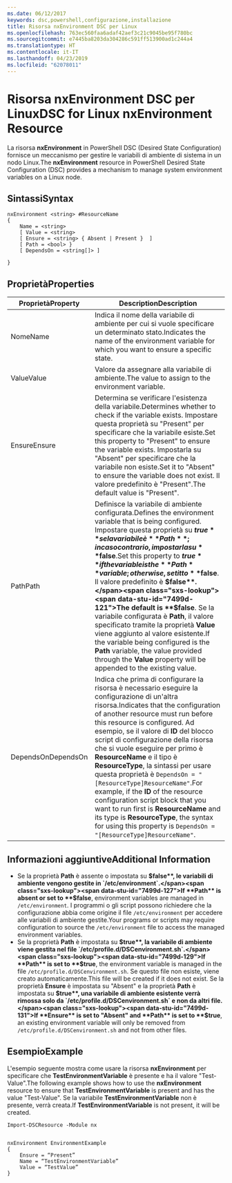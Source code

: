 ```yaml
---
ms.date: 06/12/2017
keywords: dsc,powershell,configurazione,installazione
title: Risorsa nxEnvironment DSC per Linux
ms.openlocfilehash: 763ec560faa6adaf42aef3c21c9045be95f780bc
ms.sourcegitcommit: e7445ba8203da304286c591ff513900ad1c244a4
ms.translationtype: HT
ms.contentlocale: it-IT
ms.lasthandoff: 04/23/2019
ms.locfileid: "62078011"
---
```

# <a name="dsc-for-linux-nxenvironment-resource"></a><span data-ttu-id="7499d-103">Risorsa nxEnvironment DSC per Linux</span><span class="sxs-lookup"><span data-stu-id="7499d-103">DSC for Linux nxEnvironment Resource</span></span>

<span data-ttu-id="7499d-104">La risorsa **nxEnvironment** in PowerShell DSC (Desired State Configuration) fornisce un meccanismo per gestire le variabili di ambiente di sistema in un nodo Linux.</span><span class="sxs-lookup"><span data-stu-id="7499d-104">The **nxEnvironment** resource in PowerShell Desired State Configuration (DSC) provides a mechanism to manage system environment variables on a Linux node.</span></span>

## <a name="syntax"></a><span data-ttu-id="7499d-105">Sintassi</span><span class="sxs-lookup"><span data-stu-id="7499d-105">Syntax</span></span>

```
nxEnvironment <string> #ResourceName
{
    Name = <string>
    [ Value = <string>
    [ Ensure = <string> { Absent | Present }  ]
    [ Path = <bool> }
    [ DependsOn = <string[]> ]

}
```

## <a name="properties"></a><span data-ttu-id="7499d-106">Proprietà</span><span class="sxs-lookup"><span data-stu-id="7499d-106">Properties</span></span>

|  <span data-ttu-id="7499d-107">Proprietà</span><span class="sxs-lookup"><span data-stu-id="7499d-107">Property</span></span> |  <span data-ttu-id="7499d-108">Description</span><span class="sxs-lookup"><span data-stu-id="7499d-108">Description</span></span> |
|---|---|
| <span data-ttu-id="7499d-109">Nome</span><span class="sxs-lookup"><span data-stu-id="7499d-109">Name</span></span>| <span data-ttu-id="7499d-110">Indica il nome della variabile di ambiente per cui si vuole specificare un determinato stato.</span><span class="sxs-lookup"><span data-stu-id="7499d-110">Indicates the name of the environment variable for which you want to ensure a specific state.</span></span>|
| <span data-ttu-id="7499d-111">Value</span><span class="sxs-lookup"><span data-stu-id="7499d-111">Value</span></span>| <span data-ttu-id="7499d-112">Valore da assegnare alla variabile di ambiente.</span><span class="sxs-lookup"><span data-stu-id="7499d-112">The value to assign to the environment variable.</span></span>|
| <span data-ttu-id="7499d-113">Ensure</span><span class="sxs-lookup"><span data-stu-id="7499d-113">Ensure</span></span>| <span data-ttu-id="7499d-114">Determina se verificare l'esistenza della variabile.</span><span class="sxs-lookup"><span data-stu-id="7499d-114">Determines whether to check if the variable exists.</span></span> <span data-ttu-id="7499d-115">Impostare questa proprietà su "Present" per specificare che la variabile esiste.</span><span class="sxs-lookup"><span data-stu-id="7499d-115">Set this property to "Present" to ensure the variable exists.</span></span> <span data-ttu-id="7499d-116">Impostarla su "Absent" per specificare che la variabile non esiste.</span><span class="sxs-lookup"><span data-stu-id="7499d-116">Set it to "Absent" to ensure the variable does not exist.</span></span> <span data-ttu-id="7499d-117">Il valore predefinito è "Present".</span><span class="sxs-lookup"><span data-stu-id="7499d-117">The default value is "Present".</span></span>|
| <span data-ttu-id="7499d-118">Path</span><span class="sxs-lookup"><span data-stu-id="7499d-118">Path</span></span>| <span data-ttu-id="7499d-119">Definisce la variabile di ambiente configurata.</span><span class="sxs-lookup"><span data-stu-id="7499d-119">Defines the environment variable that is being configured.</span></span> <span data-ttu-id="7499d-120">Impostare questa proprietà su **$true** se la variabile è **Path**; in caso contrario, impostarla su **$false**.</span><span class="sxs-lookup"><span data-stu-id="7499d-120">Set this property to **$true** if the variable is the **Path** variable; otherwise, set it to **$false**.</span></span> <span data-ttu-id="7499d-121">Il valore predefinito è **$false**.</span><span class="sxs-lookup"><span data-stu-id="7499d-121">The default is **$false**.</span></span> <span data-ttu-id="7499d-122">Se la variabile configurata è **Path**, il valore specificato tramite la proprietà **Value** viene aggiunto al valore esistente.</span><span class="sxs-lookup"><span data-stu-id="7499d-122">If the variable being configured is the **Path** variable, the value provided through the **Value** property will be appended to the existing value.</span></span>|
| <span data-ttu-id="7499d-123">DependsOn</span><span class="sxs-lookup"><span data-stu-id="7499d-123">DependsOn</span></span> | <span data-ttu-id="7499d-124">Indica che prima di configurare la risorsa è necessario eseguire la configurazione di un'altra risorsa.</span><span class="sxs-lookup"><span data-stu-id="7499d-124">Indicates that the configuration of another resource must run before this resource is configured.</span></span> <span data-ttu-id="7499d-125">Ad esempio, se il valore di **ID** del blocco script di configurazione della risorsa che si vuole eseguire per primo è **ResourceName** e il tipo è **ResourceType**, la sintassi per usare questa proprietà è `DependsOn = "[ResourceType]ResourceName"`.</span><span class="sxs-lookup"><span data-stu-id="7499d-125">For example, if the **ID** of the resource configuration script block that you want to run first is **ResourceName** and its type is **ResourceType**, the syntax for using this property is `DependsOn = "[ResourceType]ResourceName"`.</span></span>|

## <a name="additional-information"></a><span data-ttu-id="7499d-126">Informazioni aggiuntive</span><span class="sxs-lookup"><span data-stu-id="7499d-126">Additional Information</span></span>

* <span data-ttu-id="7499d-127">Se la proprietà **Path** è assente o impostata su **$false**, le variabili di ambiente vengono gestite in `/etc/environment`.</span><span class="sxs-lookup"><span data-stu-id="7499d-127">If **Path** is absent or set to **$false**, environment variables are managed in `/etc/environment`.</span></span> <span data-ttu-id="7499d-128">I programmi o gli script possono richiedere che la configurazione abbia come origine il file `/etc/environment` per accedere alle variabili di ambiente gestite.</span><span class="sxs-lookup"><span data-stu-id="7499d-128">Your programs or scripts may require configuration to source the `/etc/environment` file to access the managed environment variables.</span></span>
* <span data-ttu-id="7499d-129">Se la proprietà **Path** è impostata su **$true**, la variabile di ambiente viene gestita nel file `/etc/profile.d/DSCenvironment.sh`.</span><span class="sxs-lookup"><span data-stu-id="7499d-129">If **Path** is set to **$true**, the environment variable is managed in the file `/etc/profile.d/DSCenvironment.sh`.</span></span> <span data-ttu-id="7499d-130">Se questo file non esiste, viene creato automaticamente.</span><span class="sxs-lookup"><span data-stu-id="7499d-130">This file will be created if it does not exist.</span></span> <span data-ttu-id="7499d-131">Se la proprietà **Ensure** è impostata su "Absent" e la proprietà **Path** è impostata su **$true**, una variabile di ambiente esistente verrà rimossa solo da `/etc/profile.d/DSCenvironment.sh` e non da altri file.</span><span class="sxs-lookup"><span data-stu-id="7499d-131">If **Ensure** is set to "Absent" and **Path** is set to **$true**, an existing environment variable will only be removed from `/etc/profile.d/DSCenvironment.sh` and not from other files.</span></span>

## <a name="example"></a><span data-ttu-id="7499d-132">Esempio</span><span class="sxs-lookup"><span data-stu-id="7499d-132">Example</span></span>

<span data-ttu-id="7499d-133">L'esempio seguente mostra come usare la risorsa **nxEnvironment** per specificare che **TestEnvironmentVariable** è presente e ha il valore "Test-Value".</span><span class="sxs-lookup"><span data-stu-id="7499d-133">The following example shows how to use the **nxEnvironment** resource to ensure that **TestEnvironmentVariable** is present and has the value "Test-Value".</span></span> <span data-ttu-id="7499d-134">Se la variabile **TestEnvironmentVariable** non è presente, verrà creata.</span><span class="sxs-lookup"><span data-stu-id="7499d-134">If **TestEnvironmentVariable** is not present, it will be created.</span></span>

```
Import-DSCResource -Module nx


nxEnvironment EnvironmentExample
{
    Ensure = “Present”
    Name = “TestEnvironmentVariable”
    Value = “TestValue”
}
```